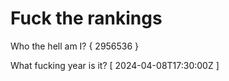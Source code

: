 # Fuck the rankings

Who the hell am I?
{ 2956536 }

What fucking year is it?
[ 2024-04-08T17:30:00Z ]
